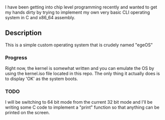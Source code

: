 
I have been getting into chip level programming recently and wanted to get my hands dirty by trying to implement my own very basic CLI operating system in C and x86_64 assembly.

## Description

This is a simple custom operating system that is crudely named "egeOS"

### Progress

Right now, the kernel is somewhat written and you can emulate the OS by using the kernel.iso file located in this repo. The only thing it actually does is to display 'OK' as the system boots.

### TODO

I will be switching to 64 bit mode from the current 32 bit mode and I'll be writing some C code to implement a "print" function so that anything can be printed on the screen.
